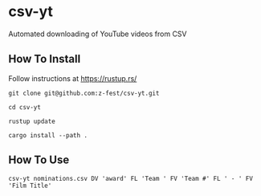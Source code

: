 # csv-yt
Automated downloading of YouTube videos from CSV

## How To Install

Follow instructions at https://rustup.rs/

```shell
git clone git@github.com:z-fest/csv-yt.git

cd csv-yt

rustup update

cargo install --path .
```

## How To Use

```shell
csv-yt nominations.csv DV 'award' FL 'Team ' FV 'Team #' FL ' - ' FV 'Film Title'
```
